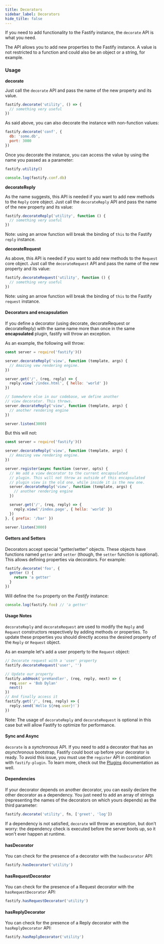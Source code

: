 ```yaml
---
title: Decorators
sidebar_label: Decorators
hide_title: false
---
```


If you need to add functionality to the Fastify instance, the `decorate` API is what you need.

The API allows you to add new properties to the Fastify instance. A value is not restricted to a function and could also be an object or a string, for example.

### Usage
<a name="usage"></a>

**decorate**
<a name="decorate"></a>

Just call the `decorate` API and pass the name of the new property and its value.
```js
fastify.decorate('utility', () => {
  // something very useful
})
```

As said above, you can also decorate the instance with non-function values:
```js
fastify.decorate('conf', {
  db: 'some.db',
  port: 3000
})
```

Once you decorate the instance, you can access the value by using the name you passed as a parameter:
```js
fastify.utility()

console.log(fastify.conf.db)
```

**decorateReply**
<a name="decorate-reply"></a>

As the name suggests, this API is needed if you want to add new methods to the `Reply` core object. Just call the `decorateReply` API and pass the name of the new property and its value:
```js
fastify.decorateReply('utility', function () {
  // something very useful
})
```

Note: using an arrow function will break the binding of `this` to the Fastify `reply` instance.

**decorateRequest**
<a name="decorate-request"></a>

As above, this API is needed if you want to add new methods to the `Request` core object. Just call the `decorateRequest` API and pass the name of the new property and its value:
```js
fastify.decorateRequest('utility', function () {
  // something very useful
})
```

Note: using an arrow function will break the binding of `this` to the Fastify `request` instance.

#### Decorators and encapsulation
<a name="decorators-encapsulation"></a>

If you define a decorator (using decorate, decorateRequest or decorateReply) with the same name more than once in the same **encapsulated** plugin, fastify will throw an exception.

As an example, the following will throw:

```js
const server = require('fastify')()

server.decorateReply('view', function (template, args) {
  // Amazing vew rendering engine.
})

server.get('/', (req, reply) => {
  reply.view('/index.html', { hello: 'world' })
})

// Somewhere else in our codebase, we define another
// view decorator. This throws.
server.decorateReply('view', function (template, args) {
  // another rendering engine
})

server.listen(3000)
```


But this will not:

```js
const server = require('fastify')()

server.decorateReply('view', function (template, args) {
  // Amazing vew rendering engine.
})

server.register(async function (server, opts) {
  // We add a view decorator to the current encapsulated
  // plugin. This will not throw as outside of this encapsulated
  // plugin view is the old one, while inside it is the new one.
  server.decorateReply('view', function (template, args) {
    // another rendering engine
  })

  server.get('/', (req, reply) => {
    reply.view('/index.page', { hello: 'world' })
  })
}, { prefix: '/bar' })

server.listen(3000)
```

#### Getters and Setters
<a name="getters-setters"></a>

Decorators accept special "getter/setter" objects. These objects have functions named `getter` and `setter` (though, the `setter` function is optional). This allows defining properties via decorators. For example:

```js
fastify.decorate('foo', {
  getter () {
    return 'a getter'
  }
})
```

Will define the `foo` property on the *Fastify* instance:

```js
console.log(fastify.foo) // 'a getter'
```

#### Usage Notes
<a name="usage_notes"></a>

`decorateReply` and `decorateRequest` are used to modify the `Reply` and `Request` constructors respectively by adding methods or properties. To update these properties you should directly access the desired property of the `Reply` or `Request` object.

As an example let's add a user property to the `Request` object:

```js
// Decorate request with a 'user' property
fastify.decorateRequest('user', '')

// Update our property
fastify.addHook('preHandler', (req, reply, next) => {
  req.user = 'Bob Dylan'
  next()
})
// And finally access it
fastify.get('/', (req, reply) => {
  reply.send(`Hello ${req.user}!`)
})
```
Note: The usage of `decorateReply` and `decorateRequest` is optional in this case but will allow Fastify to optimize for performance.

#### Sync and Async
<a name="sync-async"></a>

`decorate` is a *synchronous* API. If you need to add a decorator that has an *asynchronous* bootstrap, Fastify could boot up before your decorator is ready. To avoid this issue, you must use the `register` API in combination with `fastify-plugin`. To learn more, check out the [Plugins](https://github.com/fastify/fastify/blob/master/docs/Plugins.md) documentation as well.

#### Dependencies
<a name="dependencies"></a>

If your decorator depends on another decorator, you can easily declare the other decorator as a dependency. You just need to add an array of strings (representing the names of the decorators on which yours depends) as the third parameter:
```js
fastify.decorate('utility', fn, ['greet', 'log'])
```

If a dependency is not satisfied, `decorate` will throw an exception, but don't worry: the dependency check is executed before the server boots up, so it won't ever happen at runtime.

#### hasDecorator
<a name="has-decorator"></a>

You can check for the presence of a decorator with the `hasDecorator` API:
```js
fastify.hasDecorator('utility')
```

#### hasRequestDecorator
<a name="has-request-decorator"></a>

You can check for the presence of a Request decorator with the `hasRequestDecorator` API:
```js
fastify.hasRequestDecorator('utility')
```

#### hasReplyDecorator
<a name="has-reply-decorator"></a>

You can check for the presence of a Reply decorator with the `hasReplyDecorator` API:
```js
fastify.hasReplyDecorator('utility')
```

